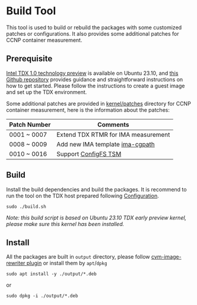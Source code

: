 # Build Tool

This tool is used to build or rebuild the packages with some customized patches or configurations.
It also provides some additional patches for CCNP container measurement.

## Prerequisite
[Intel TDX 1.0 technology preview](https://ubuntu.com/blog/intel-tdx-1-0-preview-on-ubuntu-23-10) 
is available on Ubuntu 23.10, and [this Github repository](https://github.com/canonical/tdx) 
provides guidance and straightforward instructions on how to get started.
Please follow the instructions to create a guest image and set up the TDX environment.

Some additional patches are provided in [kernel/patches](kernel/patches) directory for CCNP container measurement,
here is the information about the patches:

| Patch Number | Comments |
| ------------ | -------- |
| 0001 ~ 0007  | Extend TDX RTMR for IMA measurement |
| 0008 ~ 0009  | Add new IMA template [ima-cgpath](https://patchwork.kernel.org/project/linux-integrity/patch/20221224162830.21554-1-enrico.bravi@polito.it/) |
| 0010 ~ 0016  | Support [ConfigFS TSM](https://lwn.net/Articles/945578/) |

## Build
Install the build dependencies and build the packages. It is recommend to run the tool on the TDX host prepared following [Configuration](../../README.md/#configuration).

```Shell
sudo ./build.sh
```

*Note: this build script is based on Ubuntu 23.10 TDX early preview kernel, please make sure this kernel has been installed.*

## Install

All the packages are built in `output` directory, please follow [cvm-image-rewriter plugin](../cvm-image-rewriter/plugins/06-install-tdx-guest-kernel/README.md) or install them by `apt`/`dpkg`

```Shell
sudo apt install -y ./output/*.deb
```

or

```Shell
sudo dpkg -i ./output/*.deb
```
